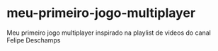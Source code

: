 # meu-primeiro-jogo-multiplayer
Meu primeiro jogo multiplayer inspirado na playlist de videos do canal Felipe Deschamps
